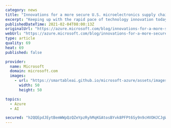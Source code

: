 ```yaml
---
category: news
title: "Innovations for a more secure U.S. microelectronics supply chain"
excerpt: "Keeping up with the rapid pace of technology innovation today requires equal advances in the pace of development of new microelectronics. "
publishedDateTime: 2021-02-04T08:00:13Z
originalUrl: "https://azure.microsoft.com/blog/innovations-for-a-more-secure-us-microelectronics-supply-chain/"
webUrl: "https://azure.microsoft.com/blog/innovations-for-a-more-secure-us-microelectronics-supply-chain/"
type: article
quality: 69
heat: 69
published: false

provider:
  name: Microsoft
  domain: microsoft.com
  images:
    - url: "https://smartableai.github.io/microsoft-azure/assets/images/organizations/microsoft.com-50x50.jpg"
      width: 50
      height: 50

topics:
  - Azure
  - AI

secured: "h2QQEpdJEytBemWWpQzQZeYpzRyhMqKGAtosBYvk8PFPt6Sy9n9cHVOHJCJgW2b4ffOkVw1uUQDUqH3RDKXDhmk4o7SsGYSehh3IuxUdTcvOw8c9txM3IW/FHWg8CNsU7LOfDnZsg0f5AMjzfY9NGKTn3655HqITTqqmygHTt9TD1mww9i1i48FkJ3tonPtaOgLErCFjpxLDuFDPWZJatzofyxRrRBlHqBuNGrtN4ZMwHuYlILeMCjX9MNNGEs7T9QipONHKP8e5b5FUuTdcs885h4j5fOUDKHf+rCxolNHQVn6zUNX4PcXyqH8Tw+TJAB5DCrwD1YPCKOBskAjK8SayNRZVK47HtbgOPspkFN0=;GGWWxttbzCU8BInaTrntcw=="
---
```


